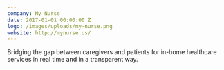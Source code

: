 ```yaml
---
company: My Nurse
date: 2017-01-01 00:00:00 Z
logo: /images/uploads/my-nurse.png
website: http://mynurse.us/
---
```

Bridging the gap between caregivers and patients for in-home healthcare services in real time and in a transparent way.